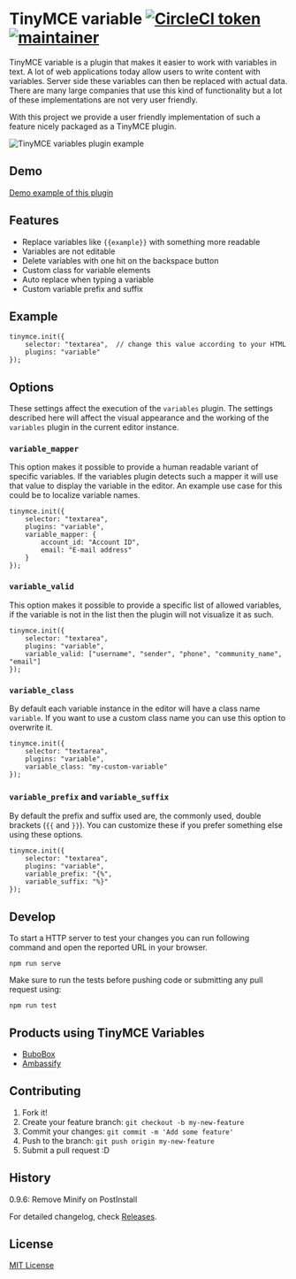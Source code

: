 # TinyMCE variable [![CircleCI token](https://img.shields.io/circleci/project/github/ambassify/tinymce-variable/master.svg)](https://circleci.com/gh/ambassify/manage) [![maintainer](https://img.shields.io/badge/maintainer-Sitebase-brightgreen.svg)](https://github.com/Sitebase)

TinyMCE variable is a plugin that makes it easier to work with variables in text.
A lot of web applications today allow users to write content with variables. Server side these variables can then be replaced with actual data.
There are many large companies that use this kind of functionality but a lot of these implementations are not very user friendly.

With this project we provide a user friendly implementation of such a feature nicely packaged as a TinyMCE plugin.

![TinyMCE variables plugin example](preview.jpg)

## Demo

[Demo example of this plugin](https://ambassify.github.io/tinymce-variable/)

## Features

* Replace variables like `{{example}}` with something more readable
* Variables are not editable
* Delete variables with one hit on the backspace button
* Custom class for variable elements
* Auto replace when typing a variable
* Custom variable prefix and suffix

## Example

```
tinymce.init({
    selector: "textarea",  // change this value according to your HTML
    plugins: "variable"
});
```

## Options
These settings affect the execution of the `variables` plugin. The settings described here will affect the visual appearance and the working of the `variables` plugin in the current editor instance.

### `variable_mapper`
This option makes it possible to provide a human readable variant of specific variables. If the variables plugin detects such a mapper it will use that value to display the variable in the editor. An example use case for this could be to localize variable names.

```
tinymce.init({
    selector: "textarea",
    plugins: "variable",
    variable_mapper: {
        account_id: "Account ID",
        email: "E-mail address"
    }
});
```

### `variable_valid`
This option makes it possible to provide a specific list of allowed variables, if the variable is not in the list then the plugin will not visualize it as such.

```
tinymce.init({
    selector: "textarea",
    plugins: "variable",
    variable_valid: ["username", "sender", "phone", "community_name", "email"]
});
```

### `variable_class`
By default each variable instance in the editor will have a class name `variable`. If you want to use a custom class name you can use this option to overwrite it.

```
tinymce.init({
    selector: "textarea",
    plugins: "variable",
    variable_class: "my-custom-variable"
});
```

### `variable_prefix` and `variable_suffix`
By default the prefix and suffix used are, the commonly used, double brackets (`{{` and `}}`). You can customize these if you prefer something else using these options.

```
tinymce.init({
    selector: "textarea",
    plugins: "variable",
    variable_prefix: "{%",
    variable_suffix: "%}"
});
```

## Develop
To start a HTTP server to test your changes you can run following command and open the reported URL in your browser.

```
npm run serve
```

Make sure to run the tests before pushing code or submitting any pull request using:

```
npm run test
```

## Products using TinyMCE Variables
* [BuboBox](https://www.bubobox.com/?utm_source=github&utm_medium=readme&utm_campaign=tinymce-variable)
* [Ambassify](https://www.ambassify.com/?utm_source=github&utm_medium=readme&utm_campaign=tinymce-variable)

## Contributing

1. Fork it!
2. Create your feature branch: `git checkout -b my-new-feature`
3. Commit your changes: `git commit -m 'Add some feature'`
4. Push to the branch: `git push origin my-new-feature`
5. Submit a pull request :D

## History

0.9.6: Remove Minify on PostInstall

For detailed changelog, check [Releases](https://github.com/bubobox/tinymce-variable/releases).

## License

[MIT License](http://opensource.org/licenses/MIT)
